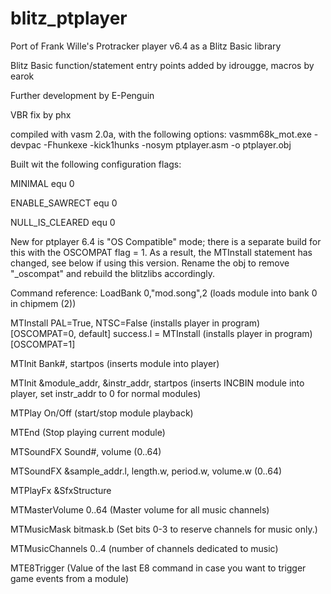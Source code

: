 # blitz_ptplayer
Port of Frank Wille's Protracker player v6.4 as a Blitz Basic library

Blitz Basic function/statement entry points added by idrougge, macros by earok

Further development by E-Penguin

VBR fix by phx

compiled with vasm 2.0a, with the following options:
vasmm68k_mot.exe -devpac -Fhunkexe -kick1hunks -nosym  ptplayer.asm -o ptplayer.obj

Built wit the following configuration flags:

MINIMAL		equ	0

ENABLE_SAWRECT	equ	0

NULL_IS_CLEARED	equ	0

New for ptplayer 6.4 is "OS Compatible" mode; there is a separate build for this with the OSCOMPAT flag = 1. As a result, the MTInstall statement has changed, see below if using this version. Rename the obj to remove "_oscompat" and rebuild the blitzlibs accordingly.

Command reference:
LoadBank 0,"mod.song",2 (loads module into bank 0 in chipmem (2))

MTInstall PAL=True, NTSC=False (installs player in program) [OSCOMPAT=0, default]
success.l = MTInstall (installs player in program) [OSCOMPAT=1]

MTInit Bank#, startpos (inserts module into player)

MTInit &module_addr, &instr_addr, startpos (inserts INCBIN module into player, set instr_addr to 0 for normal modules)

MTPlay On/Off (start/stop module playback)

MTEnd (Stop playing current module)

MTSoundFX Sound#, volume (0..64)

MTSoundFX &sample_addr.l, length.w, period.w, volume.w (0..64)

MTPlayFx &SfxStructure

MTMasterVolume 0..64 (Master volume for all music channels)

MTMusicMask bitmask.b (Set bits 0-3 to reserve channels for music only.)

MTMusicChannels 0..4 (number of channels dedicated to music)

MTE8Trigger (Value of the last E8 command in case you want to trigger game events from a module)
